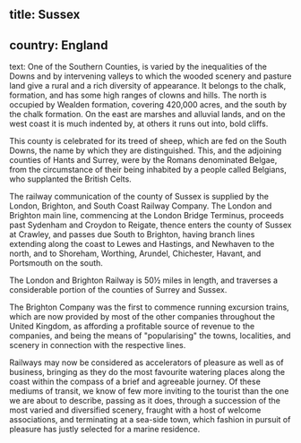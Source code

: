 title: Sussex
----
country: England
----
text: One of the Southern Counties, is varied by the inequalities of the Downs and by intervening valleys to which the wooded scenery and pasture land give a rural and a rich diversity of appearance. It belongs to the chalk, formation, and has some high ranges of clowns and hills. The north is occupied by Wealden formation, covering 420,000 acres, and the south by the chalk formation. On the east are marshes and alluvial lands, and on the west coast it is much indented by, at others it runs out into, bold cliffs.

This county is celebrated for its treed of sheep, which are fed on the South Downs, the name by which they are distinguished. This, and the adjoining counties of Hants and Surrey, were by the Romans denominated Belgae, from the circumstance of their being inhabited by a people called Belgians, who supplanted the British Celts.

The railway communication of the county of Sussex is supplied by the London, Brighton, and South Coast Railway Company. The London and Brighton main line, commencing at the London Bridge Terminus, proceeds past Sydenham and Croydon to Reigate, thence enters the county of Sussex at Crawley, and passes due South to Brighton, having branch lines extending along the coast to Lewes and Hastings, and Newhaven to the north, and to Shoreham, Worthing, Arundel, Chichester, Havant, and Portsmouth on the south.

The London and Brighton Railway is 50½ miles in length, and traverses a considerable portion of the counties of Surrey and Sussex.

The Brighton Company was the first to commence running excursion trains, which are now provided by most of the other companies throughout the United Kingdom, as affording a profitable source of revenue to the companies, and being the means of "popularising" the towns, localities, and scenery in connection with the respective lines.

Railways may now be considered as accelerators of pleasure as well as of business, bringing as they do the most favourite watering places along the coast within the compass of a brief and agreeable journey. Of these mediums of transit, we know of few more inviting to the tourist than the one we are about to describe, passing as it does, through a succession of the most varied and diversified scenery, fraught with a host of welcome associations, and terminating at a sea-side town, which fashion in pursuit of pleasure has justly selected for a marine residence.